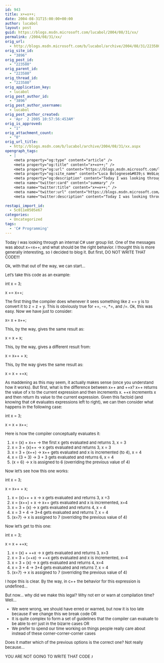 ```yaml
---
id: 943
title: x+=x++;
date: 2004-08-31T15:00:00+00:00
author: lucabol
layout: post
guid: https://blogs.msdn.microsoft.com/lucabol/2004/08/31/xx/
permalink: /2004/08/31/xx/
orig_url:
  - http://blogs.msdn.microsoft.com/b/lucabol/archive/2004/08/31/223580.aspx
orig_site_id:
  - "3896"
orig_post_id:
  - "223580"
orig_parent_id:
  - "223580"
orig_thread_id:
  - "223580"
orig_application_key:
  - lucabol
orig_post_author_id:
  - "3896"
orig_post_author_username:
  - lucabol
orig_post_author_created:
  - 'Apr  2 2005 10:57:56:453AM'
orig_is_approved:
  - "1"
orig_attachment_count:
  - "0"
orig_url_title:
  - http://blogs.msdn.com/b/lucabol/archive/2004/08/31/xx.aspx
opengraph_tags:
  - |
    <meta property="og:type" content="article" />
    <meta property="og:title" content="x+=x++;" />
    <meta property="og:url" content="https://blogs.msdn.microsoft.com/lucabol/2004/08/31/xx/" />
    <meta property="og:site_name" content="Luca Bolognese&#039;s WebLog" />
    <meta property="og:description" content="Today I was looking through an internal C# user group list. One of the messages was about x+=x++; and what should be the right behavior. I thought this is more generally interesting, so I decided to blog it. But first, DO NOT WRITE THAT CODE!!! Ok, with that out of the way, we can start…..." />
    <meta name="twitter:card" content="summary" />
    <meta name="twitter:title" content="x+=x++;" />
    <meta name="twitter:url" content="https://blogs.msdn.microsoft.com/lucabol/2004/08/31/xx/" />
    <meta name="twitter:description" content="Today I was looking through an internal C# user group list. One of the messages was about x+=x++; and what should be the right behavior. I thought this is more generally interesting, so I decided to blog it. But first, DO NOT WRITE THAT CODE!!! Ok, with that out of the way, we can start…..." />
    
restapi_import_id:
  - 5c011e0505e67
categories:
  - Uncategorized
tags:
  - 'C# Programming'
---
```

 <font size="2"></p> 

<p>
  Today I was looking through an internal C# user group list. One of the messages was about x+=x++; and what should be the right behavior. I thought this is more generally interesting, so I decided to blog it. But first, DO NOT WRITE THAT CODE!!!
</p>

<p>
  Ok, with that out of the way, we can start…
</p>

<p>
  Let’s take this code as an example:
</p>

<p>
  int x = 3;
</p>

<p>
  x += x++;
</p>

<p>
  The first thing the compiler does whenever it sees something like z += y is to convert it to z = z + y. This is obviously true for +=, -=, *=, and /=. Ok, this was easy. Now we have just to consider:
</p>

<p>
  x= x + x++;
</p>

<p>
  This, by the way, gives the same result as:
</p>

<p>
  x = x + x;
</p>

<p>
  This, by the way, gives a different result from:
</p>

<p>
  x = x++ + x;
</p>

<p>
  This, by the way gives the same result as:
</p>

<p>
  x = x + ++x;
</p>

<p>
  As maddening as this may seem, it actually makes sense (once you understand how it works). But first, what is the difference between x++ and ++x? x++ returns the value of x to the current expression and then increments x. ++x increments x and then return its value to the current expression. Given this factoid (and knowing that c# evaluates expressions left to right), we can then consider what happens in the following case:
</p>

<p>
  int x = 3;
</p>

<p>
  x = x + x++;
</p>

<p>
  Here is how the compiler conceptually evaluates it:
</p>

<ol>
  <li>
    x = (x) + x++ -> the first x gets evaluated and returns 3, x = 3
  </li>
  <li>
    x = 3 + (x)++ -> x gets evaluated and returns 3, x = 3
  </li>
  <li>
    x = 3 + (x++) -> x++ gets evaluated and x is incremented (to 4), x = 4
  </li>
  <li>
    x = (3 + 3) -> 3 + 3 gets evaluated and returns 6, x = 4
  </li>
  <li>
    (x = 6) -> x is assigned to 6 (overriding the previous value of 4)
  </li>
</ol>

<p>
  Now let’s see how this one works:
</p>

<p>
  int x = 3;
</p>

<p>
  x = x++ + x;
</p>

<ol>
  <li>
    x = (x)++ + x -> x gets evaluated and returns 3, x =3
  </li>
  <li>
    x = (x++) + x -> x++ gets evaluated and x is incremented, x=4
  </li>
  <li>
    x = 3 + (x) -> x gets evaluated and returns 4, x = 4
  </li>
  <li>
    x = 3 + 4 -> 3+4 gets evaluated and returns 7, x = 4
  </li>
  <li>
    (x=7) -> x is assigned to 7 (overriding the previous value of 4)
  </li>
</ol>

<p>
  Now let’s get to this one:
</p>

<p>
  int x = 3;
</p>

<p>
  x = x + ++x;
</p>

<ol>
  <li>
    x = (x) + ++x -> x gets evaluated and returns 3, x=3
  </li>
  <li>
    x = 3 + (++x) -> ++x gets evaluated and x is incremented, x=4
  </li>
  <li>
    x = 3 + (x) -> x gets evaluated and returns 4, x=4
  </li>
  <li>
    x = 3 + 4 -> 3+4 gets evaluated and returns 7, x = 4
  </li>
  <li>
    (x=7) -> x is assigned to 7 (overriding the previous value of 4)
  </li>
</ol>

<p>
  I hope this is clear. By the way, in c++ the behavior for this expression is undefined…
</p>

<p>
  But now… why did we make this legal? Why not err or warn at compilation time? Well…
</p>

<ul>
  <li>
    We were wrong, we should have erred or warned, but now it is too late because if we change this we break code OR
  </li>
  <li>
    It is quite complex to form a set of guidelines that the compiler can evaluate to be able to err just in the bizarre cases OR
  </li>
  <li>
    We prefer to spend our time working on things people really care about instead of these corner-corner-corner cases
  </li>
</ul>

<p>
  Does it matter which of the previous options is the correct one? Not really because…
</p>

<p>
  YOU ARE NOT GOING TO WRITE THAT CODE </font><font face="Wingdings" size="2">J</p> 
  
  <p>
    </font>
  </p>
